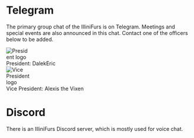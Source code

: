
[//]: # (pageid: chat)
[//]: # (title: Group Chats)
[//]: # (author: @3xStan)
[//]: # (description: Learn more about the IlliniFurs group chat, including who to contact for access.)
[//]: # (focus_image: https://illinifurs.com/images/namedLogo.png)
[//]: # (widgets: true)
[//]: # (tail_scripts: ["/js/illinifurs-collapsible.js"])

# Telegram

The primary group chat of the IlliniFurs is on Telegram. Meetings and special events are also announced in this chat. Contact one of the officers below to be added.

<div class="card">
    <a href="https://t.me/DalekEric" style="text-decoration: none;">
        <div class="container">
            <img src="/images/icons/FacultyStaff_Duo.svg" style="max-width: 64px;" alt="President logo" />
            <br />
            President: DalekEric
        </div>
    </a>
</div>
<div class="card">
    <a href="https://t.me/Nihil_Furry" style="text-decoration: none;">
        <div class="container">
            <img src="/images/icons/WorkshopTraining_Duo.svg" style="max-width: 64px;" alt="Vice President logo" />
            <br />
            Vice President: Alexis the Vixen
        </div>
    </a>
</div>

# Discord

There is an IlliniFurs Discord server, which is mostly used for voice chat.
